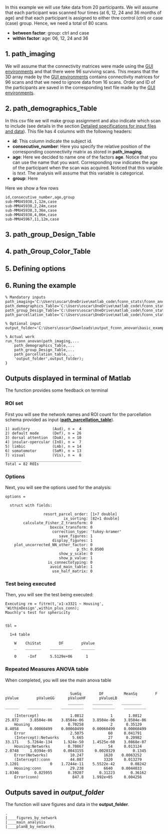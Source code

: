In this example we will use fake data from 20 participants. We will assume that each participant was scanned four times (at 6, 12, 24 and 36 months of age) and that each participant is assigned to either thre control (ctrl) or case (case) group. Hence, we need a total of 80 scans.
- **between factor**: group: ctrl and case
- **within factor**: age: 06, 12, 24 and 36


## 1. **path_imaging**

We will assume that the connectivity matrices were made using the [GUI environments](https://gui-environments-documentation.readthedocs.io/en/latest/GUI_environments/) and that there were 96 surviving scans. This means that the 3D array made by the [GUI environments](https://gui-environments-documentation.readthedocs.io/en/latest/GUI_environments/) contains connectivity matrices for 96 scans and that we need to ignore data from 16 scans. Order and ID of the participants are saved in the corresponding text file made by the [GUI environments](https://gui-environments-documentation.readthedocs.io/en/latest/GUI_environments/).

## 2. path_demographics_Table

In this csv file we will make group assignment and also indicate which scan to include (see details in the section [Detailed specifications for input files and data](../details/detailed_description.md)). This file has 4 columns with the following headers:

- **id**: This column indicate the subject id.
- **consecutive_number**: Here you specify the relative position of the corresponding coonnectivity matrix as stored in **path_imaging**.
- **age**: Here we decided to name one of the factors **age**. Notice that you can use the name that you want. Corresponding row indicates the age of the participant when the scan was acquired. Noticed that this variable is *text*. The analysis will assume that this variable is categorical.
- **group**: Here

Here we show a few rows 
```
id,consecutive_number,age,group
sub-MMU45938,1,12m,case
sub-MMU45938,2,24m,case
sub-MMU45938,3,36m,case
sub-MMU45938,4,06m,case
sub-MMU45967,11,12m,case
```

## 3. path_group_Design_Table

## 4. path_Group_Color_Table

## 5. Defining options

## 6. Runing the example
```
% Mandatory inputs
path_imaging='C:\Users\oscar\OneDrive\matlab_code\fconn_stats\fconn_anova\readme\Data\Basic_example\fconn_63_scanns.mat';
path_demographics_Table='C:\Users\oscar\OneDrive\matlab_code\fconn_stats\fconn_anova\readme\Data\Basic_example\table_subjects.csv';
path_group_Design_Table='C:\Users\oscar\OneDrive\matlab_code\fconn_stats\fconn_anova\readme\Data\Basic_example\Group_Design_Table.csv';
path_parcellation_table='C:\Users\oscar\OneDrive\matlab_code\fconn_stats\fconn_anova\readme\Data\Basic_example\parcel.mat';

% Optional input
output_folder='C:\Users\oscar\Downloads\output_fconn_anovan\basic_example';

% Actual work
run_fconn_anovan(path_imaging,...
    path_demographics_Table,...
    path_group_Design_Table,...
    path_parcellation_table,...
    'output_folder',output_folder);
}
```

## Outputs displayed in terminal of Matlab

The function provides some feedback on terminal

### ROI set

First you will see the network names and ROI count for the parcellation schema provided as input ([**path_parcellation_table**](./parcel.mat)).

```
1) auditory          (Aud), n =  4
2) default mode      (Def), n = 26
3) dorsal attention  (DoA), n = 10
4) insular-opercular (InO), n =  7
5) limbic            (Lmb), n = 14
6) somatomotor       (SoM), n = 13
7) visual            (Vis), n =  8
__________________________________
Total = 82 ROIs
```

### Options
Next, you will see the options used for the analysis:

```
options = 

  struct with fields:

                 resort_parcel_order: [1×7 double]
                          ix_sorting: [82×1 double]
        calculate_Fisher_Z_transform: 0
                    boxcox_transform: 0
                     correction_type: 'tukey-kramer'
                        save_figures: 1
                     display_figures: 1
    plot_uncorrected_NN_other_factor: 0
                                p_th: 0.0500
                        show_y_scale: 0
                        show_p_value: 1
                   is_connectotyping: 0
                    avoid_main_table: 1
                     use_half_matrix: 0
```

### Test being executed

Then, you will see the test being executed:

```
Executing rm = fitrm(t,'x1-x3321 ~ Housing', 'WithinDesign',within_plus_conn);
Mauchly's test for sphericity 


tbl =

  1×4 table

    W    ChiStat        DF        pValue
    _    _______    __________    ______

    0     -Inf      5.5129e+06      1   

```

### Repeated Measures ANOVA table

When completed, you will see the main anova table

```

                             SumSq        DF         MeanSq        F         pValue        pValueGG      pValueHF      pValueLB 
                            _______    _________    _________    ______    ___________    __________    __________    __________

    (Intercept)              1.0812            1       1.0812    25.872     3.8504e-06    3.8504e-06    3.8504e-06    3.8504e-06
    Housing                 0.70258            2      0.35129    8.4058     0.00060499    0.00060499    0.00060499    0.00060499
    Error                    2.5075           60     0.041791                                                                   
    (Intercept):Networks      5.665           27      0.20982    33.171    5.7264e-134     1.924e-50    1.4525e-60    3.0868e-07
    Housing:Networks        0.70867           54     0.013124    2.0748     1.0394e-05     0.0043155     0.0020329        0.1345
    Error(Networks)          10.247         1620    0.0063252                                                                   
    (Intercept):conn         44.087         3320     0.013279    3.1201              0    1.7244e-11    5.5522e-42       0.08242
    Housing:conn             29.238         6640    0.0044033    1.0346       0.025955       0.39207       0.31223       0.36162
    Error(conn)               847.8    1.992e+05     0.004256                                                                   

```

## Outputs saved in *output_folder*

The function will save figures and data in the **output_folder**. 

```
.
|____figures_by_network
|____main_analysis
|____planB_by_networks

```
